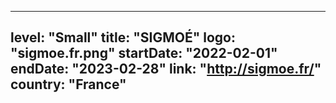 
---
level: "Small"
title: "SIGMOÉ"
logo: "sigmoe.fr.png"
startDate: "2022-02-01"
endDate: "2023-02-28"
link: "http://sigmoe.fr/"
country: "France"
---
